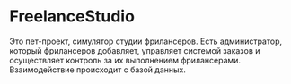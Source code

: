 # FreelanceStudio
Это пет-проект, симулятор студии фрилансеров. Есть администратор, который фрилансеров добавляет, управляет системой заказов и осуществляет контроль за их выполнением фрилансерами. Взаимодействие происходит с базой данных.
